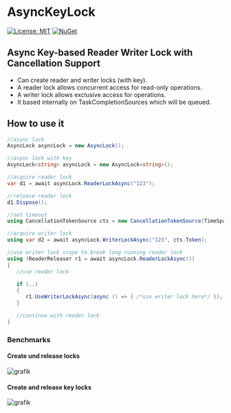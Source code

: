 # AsyncKeyLock

[![License: MIT](https://img.shields.io/badge/License-MIT-yellow.svg?style=flat-square)](https://opensource.org/licenses/MIT)
[![NuGet](https://img.shields.io/nuget/v/AsyncKeyLock.svg?style=flat-square)](https://www.nuget.org/packages/AsyncKeyLock)

## Async Key-based Reader Writer Lock with Cancellation Support

- Can create reader and writer locks (with key).
- A reader lock allows concurrent access for read-only operations.
- A writer lock allows exclusive access for operations.
- It based internally on TaskCompletionSources which will be queued.

## How to use it

```csharp
//async lock
AsyncLock asyncLock = new AsyncLock();

//async lock with key
AsyncLock<string> asyncLock = new AsyncLock<string>();

//acquire reader lock
var d1 = await asyncLock.ReaderLockAsync("123");

//release reader lock
d1.Dispose();

//set timeout
using CancellationTokenSource cts = new CancellationTokenSource(TimeSpan.FromSeconds(10));

//acquire writer lock
using var d2 = await asyncLock.WriterLockAsync("123", cts.Token);

//use writer lock scope to break long running reader lock
using (ReaderReleaser r1 = await asyncLock.ReaderLockAsync())
{
   //use reader lock

   if (..)
   {
      r1.UseWriterLockAsync(async () => { /*use writer lock here*/ });
   }

   //continue with reader lock
}
```

### Benchmarks

#### Create und release locks

![grafik](https://user-images.githubusercontent.com/2958488/217373765-78bd3d41-eb95-4f20-b756-12eaedceaeb5.png)

#### Create and release key locks

![grafik](https://user-images.githubusercontent.com/2958488/217371833-0b576ddb-a8ba-441b-9d65-3399eee1940b.png)
